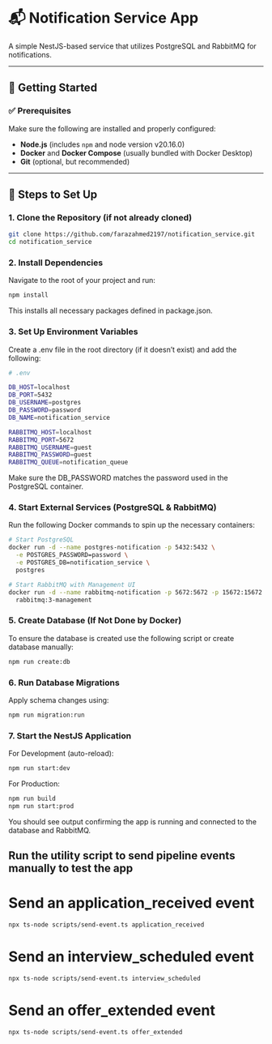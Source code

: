 # 📬 Notification Service App

A simple NestJS-based service that utilizes PostgreSQL and RabbitMQ for notifications.

---

## 🚀 Getting Started

### ✅ Prerequisites

Make sure the following are installed and properly configured:

- **Node.js** (includes `npm` and node version v20.16.0)
- **Docker** and **Docker Compose** (usually bundled with Docker Desktop)
- **Git** (optional, but recommended)

---

## 🧾 Steps to Set Up

### 1. Clone the Repository (if not already cloned)

```bash
git clone https://github.com/farazahmed2197/notification_service.git
cd notification_service
```

### 2. Install Dependencies
Navigate to the root of your project and run:

```bash
npm install
```
This installs all necessary packages defined in package.json.

### 3. Set Up Environment Variables
Create a .env file in the root directory (if it doesn’t exist) and add the following:

```bash
# .env

DB_HOST=localhost
DB_PORT=5432
DB_USERNAME=postgres
DB_PASSWORD=password
DB_NAME=notification_service

RABBITMQ_HOST=localhost
RABBITMQ_PORT=5672
RABBITMQ_USERNAME=guest
RABBITMQ_PASSWORD=guest
RABBITMQ_QUEUE=notification_queue
```
Make sure the DB_PASSWORD matches the password used in the PostgreSQL container.

### 4. Start External Services (PostgreSQL & RabbitMQ)
Run the following Docker commands to spin up the necessary containers:

```bash
# Start PostgreSQL
docker run -d --name postgres-notification -p 5432:5432 \
  -e POSTGRES_PASSWORD=password \
  -e POSTGRES_DB=notification_service \
  postgres

# Start RabbitMQ with Management UI
docker run -d --name rabbitmq-notification -p 5672:5672 -p 15672:15672 \
  rabbitmq:3-management
```

### 5. Create Database (If Not Done by Docker)
To ensure the database is created use the following script or create database manually:

```bash
npm run create:db
```

### 6. Run Database Migrations
Apply schema changes using:
```bash
npm run migration:run
```
### 7. Start the NestJS Application
For Development (auto-reload):
```bash
npm run start:dev
```

For Production:
```bash
npm run build
npm run start:prod
```
You should see output confirming the app is running and connected to the database and RabbitMQ.


## Run the utility script to send pipeline events manually to test the app

# Send an application_received event
```npx ts-node scripts/send-event.ts application_received```

# Send an interview_scheduled event
``npx ts-node scripts/send-event.ts interview_scheduled``

# Send an offer_extended event
``npx ts-node scripts/send-event.ts offer_extended``
